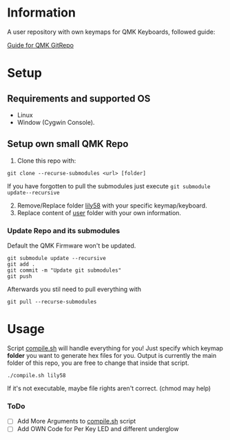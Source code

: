 
# Information

A user repository with own keymaps for QMK Keyboards, followed guide:

[Guide for QMK GitRepo](https://medium.com/@patrick.elmquist/separate-keymap-repo-for-qmk-136ff5a419bd)


# Setup

## Requirements and supported OS

- Linux
- Window (Cygwin Console).

## Setup own small QMK Repo

1. Clone this repo with:

```shell
git clone --recurse-submodules <url> [folder]
```
If you have forgotten to pull the submodules just execute `git submodule update--recursive`

2. Remove/Replace folder [lily58](lily58) with your specific keymap/keyboard.
3. Replace content of [user](user) folder with your own information.

### Update Repo and its submodules

Default the QMK Firmware won't be updated.

```shell
git submodule update --recursive
git add .
git commit -m "Update git submodules"
git push
```

Afterwards you stil need to pull everything with

```shell
git pull --recurse-submodules
```

# Usage

Script [compile.sh](compile.sh) will handle everything for you!
Just specify which keymap **folder** you want to generate hex files for you.
Output is currently the main folder of this repo, you are free to change that inside that script.

```
./compile.sh lily58
```

If it's not executable, maybe file rights aren't correct. (chmod may help)

### ToDo

- [ ] Add More Arguments to [compile.sh](compile.sh) script
- [ ] Add OWN Code for Per Key LED and different underglow